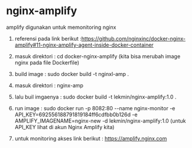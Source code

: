 # nginx-amplify
amplify digunakan untuk memonitoring nginx

1. referensi pada link berikut :https://github.com/nginxinc/docker-nginx-amplify#11-nginx-amplify-agent-inside-docker-container

2. masuk direktori : cd docker-nginx-amplify (kita bisa merubah image nginx pada file Dockerfile)
3. build image : sudo docker build -t nginxl-amp .
4. masuk direktori : nginx-amp
5. lalu buil imgaenya : sudo docker build -t lekmin/nginx-amplify:1.0 .
6. run image : sudo docker run -p 8082:80 --name nginx-monitor -e API_KEY=692556188791819184ff6cdfbb0b126d -e AMPLIFY_IMAGENAME=nginx-new -d lekmin/nginx-amplify:1.0  (untuk API_KEY lihat di akun Nginx Amplify kita)
7. untuk monitoring akses link berikut : https://amplify.nginx.com
